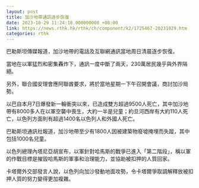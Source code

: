 ```yaml
---
layout: post
title: 加沙地帶通訊逐步恢復
date: 2023-10-29 11:24:18.000000000 +08:00
link: https://news.rthk.hk/rthk/ch/component/k2/1725467-20231029.htm
categories: rthk
---
```


巴勒斯坦傳媒報道，加沙地帶的電話及互聯網通訊當地周日清晨逐步恢復。

當地在以軍猛烈和密集轟炸下，通訊一度中斷了兩天，230萬居民幾乎與外界隔絕。

另外，聯合國安理會應阿聯酋要求，將於當地星期一下午召開會議，商討加沙局勢。

以巴自本月7日爆發新一輪衝突以來，已造成雙方超過9500人死亡，其中加沙地帶有8000多人在以軍空襲中喪生，大約一半是兒童；約旦河西岸有大約110人死亡，以色列方面則有超過1400名以色列人和外國人死亡。

巴勒斯坦通訊社報道，加沙地帶至少有1800人因被建築物廢墟掩埋而失蹤，其中包括1000名兒童。

以色列總理內塔尼亞胡宣布，以軍針對哈馬斯的戰爭已進入「第二階段」，稱以軍的作戰目標是摧毀哈馬斯的軍事和治理能力，並協助被扣押的人質回家。

卡塔爾外交部發言人說，以色列向加沙發動地面攻勢，令卡塔爾爭取調解釋放被扣押人質的努力變得更加複雜。
